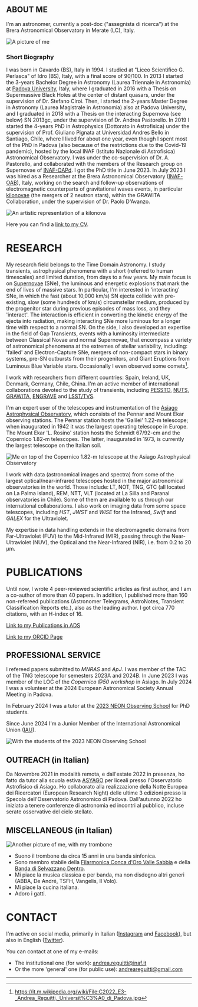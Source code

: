 ## ABOUT ME
I'm an astronomer, currently a post-doc ("assegnista di ricerca") at the Brera Astronomical Observatory in Merate (LC), Italy.

![A picture of me](./images/small.jpg)

### Short Biography
I was born in Gavardo (BS), Italy in 1994. I studied at "Liceo Scientifico G. Perlasca" of Idro (BS), Italy, with a final score of 90/100.
In 2013 I started the 3-years Bachelor Degree in Astronomy (Laurea Triennale in Astronomia) at [Padova University](https://www.unipd.it/), Italy, where I graduated in 2016 with a Thesis on Supermassive Black Holes at the center of distant quasars, under the supervision of Dr. Stefano Ciroi.
Then, I started the 2-years Master Degree in Astronomy (Laurea Magistrale in Astronomia) also at Padova University, and I graduated in 2018 with a Thesis on the interacting Supernova (see below) SN 2013gc, under the supervision of Dr. Andrea Pastorello.
In 2019 I started the 4-years PhD in Astrophysics (Dottorato in Astrofisica) under the supervision of Prof. Giuliano Pignata at Universidad Andres Bello in Santiago, Chile, where I lived for about one year, even though I spent most of the PhD in Padova (also because of the restrictions due to the Covid-19 pandemic), hosted by the local INAF (Istituto Nazionale di Astrofisica) Astronomical Observatory. 
I was under the co-supervision of Dr. A. Pastorello, and collaborated with the members of the Research group on Supernovae of [INAF-OAPd](https://www.oapd.inaf.it/). I got the PhD title in June 2023. 
In July 2023 I was hired as a Researcher at the Brera Astronomical Observatory ([INAF-OAB](http://www.brera.inaf.it/)), Italy, working on the search and follow-up observations of electromagnetic counterparts of gravitational waves events, in particular [kilonovae](https://en.wikipedia.org/wiki/Kilonova) (the mergers of 2 neutron stars), within the GRAWITA Collaboration, under the supervision of Dr. Paolo D'Avanzo.

![An artistic representation of a kilonova](./images/kilonova.jpg)

Here you can find a [link to my CV](./Curriculum_Vitae.pdf "My CV").

# RESEARCH
My research field belongs to the Time Domain Astronomy. I study transients, astrophysical phenomena with a short (referred to human timescales) and limited duration, from days to a few years.
My main focus is on [Supernovae](https://sngroup.oapd.inaf.it/supernova_intro.html) (SNe), the luminous and energetic explosions that mark the end of lives of massive stars.
In particular, I'm interested in 'interacting' SNe, in which the fast (about 10,000 km/s) SN ejecta collide with pre-existing, slow (some hundreds of km/s) circumstellar medium, produced by the progenitor star during previous episodes of mass loss, and they 'interact'. The interaction is efficient in converting the kinetic energy of the ejecta into radiation, making interacting SNe more luminous for a longer time with respect to a normal SN.
On the side, I also developed an expertise in the field of Gap Transients, events with a luminosity intermediate between Classical Novae and normal Supernovae, that encompass a variety of astronomical phenomena at the extremes of stellar variability, including: 'failed' and Electron-Capture SNe, mergers of non-compact stars in binary systems, pre-SN outbursts from their progenitors, and Giant Eruptions from Luminous Blue Variable stars.
Occasionally I even observed some comets[^1].

I work with researchers from different countries: Spain, Ireland, UK, Denmark, Germany, Chile, China. I'm an active member of international collaborations devoted to the study of transients, including [PESSTO](https://www.pessto.org/), [NUTS](https://nuts.sn.ie/), [GRAWITA](https://grawita.inaf.it/), [ENGRAVE](http://www.engrave-eso.org/) and [LSST/TVS](https://lsst-tvssc.github.io/).

I'm an expert user of the telescopes and instrumentation of the [Asiago Astrophysical Observatory](https://www.oapd.inaf.it/sede-di-asiago), which consists of the Pennar and Mount Ekar observing stations.
The Pennar station hosts the 'Galilei' 1.22-m telescope; when inaugurated in 1942 it was the largest operating telescope in Europe.
The Mount Ekar 'L. Rosino' station hosts the Schmidt 67/92-cm and the Copernico 1.82-m telescopes. The latter, inaugurated in 1973, is currently the largest telescope on the Italian soil.

![Me on top of the Copernico 1.82-m telescope at the Asiago Astrophysical Observatory](./images/me_at_copernico.jpg)

I work with data (astronomical images and spectra) from some of the largest optical/near-infrared telescopes hosted in the major astronomical observatories in the world. Those include: LT, NOT, TNG, GTC (all located on La Palma island), REM, NTT, VLT (located at La Silla and Paranal observatories in Chile). Some of them are available to us through our international collaborations.
I also work on imaging data from some space telescopes, including _HST_, _JWST_ and _WISE_ for the Infrared, _Swift_ and _GALEX_ for the Ultraviolet.

My expertise in data handling extends in the electromagnetic domains from Far-Ultraviolet (FUV) to the Mid-Infrared (MIR), passing through the Near-Ultraviolet (NUV), the Optical and the Near-Infrared (NIR), i.e. from 0.2 to 20 µm.

# PUBLICATIONS
Until now, I wrote 4 peer-reviewed scientific articles as first author, and I am a co-author of more than 40 papers.
In addition, I published more than 160 non-refereed publications (Astronomer Telegrams, AstroNotes, Transient Classification Reports etc.), also as the leading author.
I got circa 770 citations, with an H-index of 16.

[Link to my Publications in ADS](https://ui.adsabs.harvard.edu/public-libraries/in38wuqjTi6qO-OZzVnzQA "My Publications in ADS")

[Link to my ORCID Page](https://orcid.org/my-orcid?orcid=0000-0003-4254-2724 "My ORCID page")

## PROFESSIONAL SERVICE
I refereed papers submitted to _MNRAS_ and _ApJ_. I was member of the TAC of the TNG telescope for semesters 2023A and 2024B.
In June 2023 I was member of the LOC of the _Copernico @50 workshop_ in Asiago.
In July 2024 I was a volunteer at the 2024 European Astronomical Society Annual Meeting in Padova.

In February 2024 I was a tutor at the [2023 NEON Observing School](https://www2.mpia-hd.mpg.de/~korhonen/ORP_training/NEON2023/) for PhD students.

Since June 2024 I'm a Junior Member of the International Astronomical Union ([IAU](https://iau.org/)).

![With the students of the 2023 NEON Observing School](./images/NEON.jpg)

## OUTREACH (in Italian)
Da Novembre 2021 in modalità remota, e dall'estate 2022 in presenza, ho fatto da tutor alla scuola estiva [ASYAGO](https://schools.dfa.unipd.it/ASYAGO/) per liceali presso l'Osservatorio Astrofisico di Asiago.
Ho collaborato alla realizzazione della Notte Europea dei Ricercatori (European Research Night) delle ultime 3 edizioni presso la Specola dell'Osservatorio Astronomico di Padova.
Dall'autunno 2022 ho iniziato a tenere conferenze di astronomia ed incontri al pubblico, incluse serate osservative del cielo stellato.

## MISCELLANEOUS (in Italian)
![Another picture of me, with my trombone](./images/me.jpg)

- Suono il trombone da circa 15 anni in una banda sinfonica.
- Sono membro stabile della [Filarmonica Conca d'Oro Valle Sabbia](https://filarmonicaconcadoro.it/it/) e della [Banda di Selvazzano Dentro](https://www.bandadiselvazzano.it/).
- Mi piace la musica classica e per banda, ma non disdegno altri generi (ABBA, De André, TSFH, Vangelis, Il Volo).
- Mi piace la cucina italiana.
- Adoro i gatti.

# CONTACT
I'm active on social media, primarily in Italian ([Instagram](https://www.instagram.com/andreareguitti/) and [Facebook](https://www.facebook.com/andrea.reguitti)), but also in English ([Twitter](https://twitter.com/andrea_reguitti)).

You can contact at one of my e-mails:
- The institutional one (for work): andrea.reguitti@inaf.it
- Or the more 'general' one (for public use): andreareguitti@gmail.com
  
----------------------------------------------------------------------

[^1]: <https://it.m.wikipedia.org/wiki/File:C2022_E3-_Andrea_Reguitti,_Universit%C3%A0_di_Padova.jpg>
